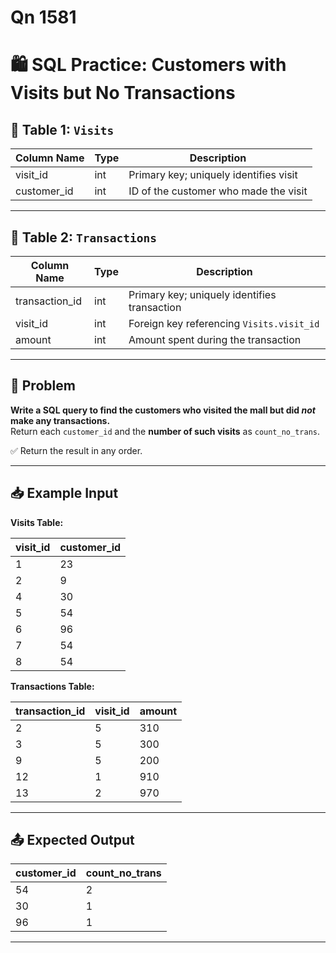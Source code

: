 # Qn 1581

# 🛍️ SQL Practice: Customers with Visits but No Transactions

## 📘 Table 1: `Visits`

| Column Name | Type | Description                            |
|-------------|------|----------------------------------------|
| visit_id    | int  | Primary key; uniquely identifies visit |
| customer_id | int  | ID of the customer who made the visit  |

---

## 📘 Table 2: `Transactions`

| Column Name    | Type | Description                            |
|----------------|------|----------------------------------------|
| transaction_id | int  | Primary key; uniquely identifies transaction |
| visit_id       | int  | Foreign key referencing `Visits.visit_id`   |
| amount         | int  | Amount spent during the transaction         |

---

## 🧩 Problem

**Write a SQL query to find the customers who visited the mall but did _not_ make any transactions.**  
Return each `customer_id` and the **number of such visits** as `count_no_trans`.

✅ Return the result in any order.

---

## 📥 Example Input

**Visits Table:**

| visit_id | customer_id |
|----------|-------------|
| 1        | 23          |
| 2        | 9           |
| 4        | 30          |
| 5        | 54          |
| 6        | 96          |
| 7        | 54          |
| 8        | 54          |

**Transactions Table:**

| transaction_id | visit_id | amount |
|----------------|----------|--------|
| 2              | 5        | 310    |
| 3              | 5        | 300    |
| 9              | 5        | 200    |
| 12             | 1        | 910    |
| 13             | 2        | 970    |

---

## 📤 Expected Output

| customer_id | count_no_trans |
|-------------|----------------|
| 54          | 2              |
| 30          | 1              |
| 96          | 1              |

---